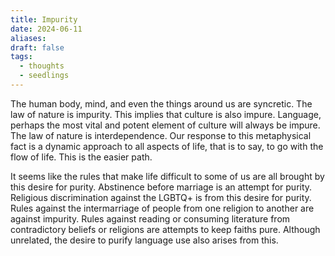 ```yaml
---
title: Impurity
date: 2024-06-11
aliases: 
draft: false
tags:
  - thoughts
  - seedlings
---
```

The human body, mind, and even the things around us are syncretic. The law of nature is impurity. This implies that culture is also impure. Language, perhaps the most vital and potent element of culture will always be impure. The law of nature is interdependence. Our response to this metaphysical fact is a dynamic approach to all aspects of life, that is to say, to go with the flow of life. This is the easier path.

It seems like the rules that make life difficult to some of us are all brought by this desire for purity. Abstinence before marriage is an attempt for purity. Religious discrimination against the LGBTQ+ is from this desire for purity. Rules against the intermarriage of people from one religion to another are against impurity. Rules against reading or consuming literature from contradictory beliefs or religions are attempts to keep faiths pure. Although unrelated, the desire to purify language use also arises from this.

